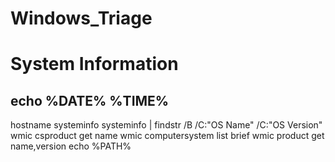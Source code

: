 # Windows_Triage

# System Information

## echo %DATE% %TIME%
hostname
systeminfo
systeminfo | findstr /B /C:"OS Name" /C:"OS Version"
wmic csproduct get name
wmic computersystem list brief
wmic product get name,version
echo %PATH%
